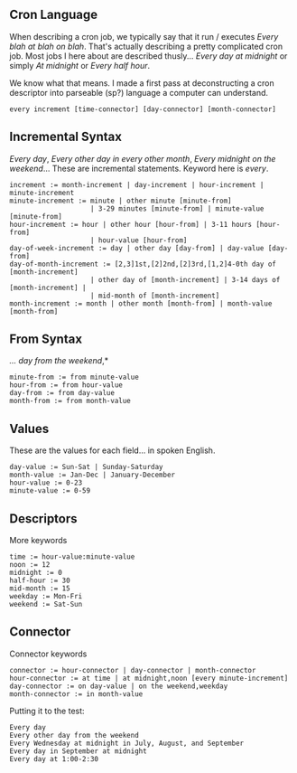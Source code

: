 ## Cron Language 

When describing a cron job, we typically say that it run / executes 
*Every blah at blah on blah*. That's actually describing a pretty
complicated cron job. Most jobs I here about are described thusly...
*Every day at midnight* or simply *At midnight* or *Every half hour*.

We know what that means. I made a first pass at deconstructing a
cron descriptor into parseable (sp?) language a computer can understand.

    every increment [time-connector] [day-connector] [month-connector]

## Incremental Syntax 

*Every day*, *Every other day in every other month*, *Every midnight on the weekend*...
These are incremental statements. Keyword here is *every*.

    increment := month-increment | day-increment | hour-increment | minute-increment
    minute-increment := minute | other minute [minute-from] 
                        | 3-29 minutes [minute-from] | minute-value [minute-from]
    hour-increment := hour | other hour [hour-from] | 3-11 hours [hour-from] 
                        | hour-value [hour-from]
    day-of-week-increment := day | other day [day-from] | day-value [day-from]
    day-of-month-increment := [2,3]1st,[2]2nd,[2]3rd,[1,2]4-0th day of [month-increment] 
                        | other day of [month-increment] | 3-14 days of [month-increment] |
                        | mid-month of [month-increment]
    month-increment := month | other month [month-from] | month-value [month-from]

## From Syntax

*... day from the weekend*,* 

    minute-from := from minute-value
    hour-from := from hour-value
    day-from := from day-value
    month-from := from month-value

## Values

These are the values for each field... in spoken English.

    day-value := Sun-Sat | Sunday-Saturday
    month-value := Jan-Dec | January-December
    hour-value := 0-23
    minute-value := 0-59

## Descriptors

More keywords

    time := hour-value:minute-value
    noon := 12
    midnight := 0
    half-hour := 30
    mid-month := 15
    weekday := Mon-Fri
    weekend := Sat-Sun

## Connector

Connector keywords

    connector := hour-connector | day-connector | month-connector
    hour-connector := at time | at midnight,noon [every minute-increment]
    day-connector := on day-value | on the weekend,weekday
    month-connector := in month-value


Putting it to the test:

    Every day 
    Every other day from the weekend
    Every Wednesday at midnight in July, August, and September
    Every day in September at midnight
    Every day at 1:00-2:30 

